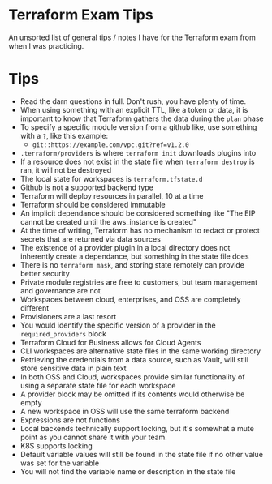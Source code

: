 # Terraform Exam Tips
An unsorted list of general tips / notes I have for the Terraform exam from when I was practicing.
# Tips
- Read the darn questions in full. Don't rush, you have plenty of time.
- When using something with an explicit TTL, like a token or data, it is important to know that Terraform gathers the data during the `plan` phase
- To specify a specific module version from a github like, use something with a `?`, like this example:
    - `git::https://example.com/vpc.git?ref=v1.2.0`
- `.terraform/providers` is where `terraform init` downloads plugins into
- If a resource does not exist in the state file when `terraform destroy` is ran, it will not be destroyed
- The local state for workspaces is `terraform.tfstate.d`
- Github is not a supported backend type
- Terraform will deploy resources in parallel, 10 at a time
- Terraform should be considered immutable
- An implicit dependance should be considered something like "The EIP cannot be created until the aws_instance is created"
- At the time of writing, Terraform has no mechanism to redact or protect secrets that are returned via data sources
- The existence of a provider plugin in a local directory does not inherently create a dependance, but something in the state file does
- There is no `terraform mask`, and storing state remotely can provide better security
- Private module registries are free to customers, but team management and governance are not
- Workspaces between cloud, enterprises, and OSS are completely different
- Provisioners are a last resort
- You would identify the specific version of a provider in the `required_providers` block
- Terraform Cloud for Business allows for Cloud Agents
- CLI workspaces are alternative state files in the same working directory
- Retrieving the credentials from a data source, such as Vault, will still store sensitive data in plain text
- In both OSS and Cloud, workspaces provide similar functionality of using a separate state file for each workspace
- A provider block may be omitted if its contents would otherwise be empty
- A new workspace in OSS will use the same terraform backend
- Expressions are not functions
- Local backends technically support locking, but it's somewhat a mute point as you cannot share it with your team.
- K8S supports locking
- Default variable values will still be found in the state file if no other value was set for the variable
- You will not find the variable name or description in the state file